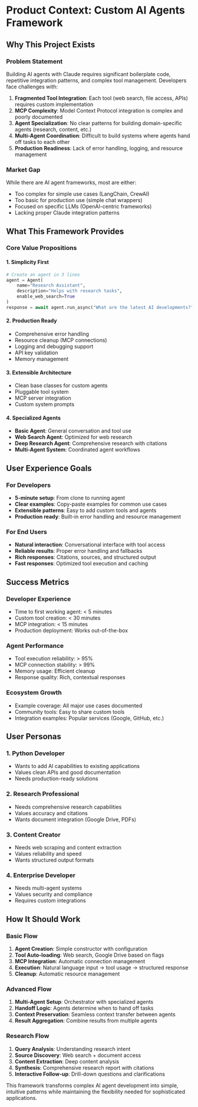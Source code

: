 # Product Context: Custom AI Agents Framework

## Why This Project Exists

### Problem Statement
Building AI agents with Claude requires significant boilerplate code, repetitive integration patterns, and complex tool management. Developers face challenges with:

1. **Fragmented Tool Integration**: Each tool (web search, file access, APIs) requires custom implementation
2. **MCP Complexity**: Model Context Protocol integration is complex and poorly documented
3. **Agent Specialization**: No clear patterns for building domain-specific agents (research, content, etc.)
4. **Multi-Agent Coordination**: Difficult to build systems where agents hand off tasks to each other
5. **Production Readiness**: Lack of error handling, logging, and resource management

### Market Gap
While there are AI agent frameworks, most are either:
- Too complex for simple use cases (LangChain, CrewAI)
- Too basic for production use (simple chat wrappers)
- Focused on specific LLMs (OpenAI-centric frameworks)
- Lacking proper Claude integration patterns

## What This Framework Provides

### Core Value Propositions

#### 1. **Simplicity First**
```python
# Create an agent in 3 lines
agent = Agent(
    name="Research Assistant",
    description="Helps with research tasks",
    enable_web_search=True
)
response = await agent.run_async("What are the latest AI developments?")
```

#### 2. **Production Ready**
- Comprehensive error handling
- Resource cleanup (MCP connections)
- Logging and debugging support
- API key validation
- Memory management

#### 3. **Extensible Architecture**
- Clean base classes for custom agents
- Pluggable tool system
- MCP server integration
- Custom system prompts

#### 4. **Specialized Agents**
- **Basic Agent**: General conversation and tool use
- **Web Search Agent**: Optimized for web research
- **Deep Research Agent**: Comprehensive research with citations
- **Multi-Agent System**: Coordinated agent workflows

## User Experience Goals

### For Developers
- **5-minute setup**: From clone to running agent
- **Clear examples**: Copy-paste examples for common use cases
- **Extensible patterns**: Easy to add custom tools and agents
- **Production ready**: Built-in error handling and resource management

### For End Users
- **Natural interaction**: Conversational interface with tool access
- **Reliable results**: Proper error handling and fallbacks
- **Rich responses**: Citations, sources, and structured output
- **Fast responses**: Optimized tool execution and caching

## Success Metrics

### Developer Experience
- Time to first working agent: < 5 minutes
- Custom tool creation: < 30 minutes
- MCP integration: < 15 minutes
- Production deployment: Works out-of-the-box

### Agent Performance
- Tool execution reliability: > 95%
- MCP connection stability: > 99%
- Memory usage: Efficient cleanup
- Response quality: Rich, contextual responses

### Ecosystem Growth
- Example coverage: All major use cases documented
- Community tools: Easy to share custom tools
- Integration examples: Popular services (Google, GitHub, etc.)

## User Personas

### 1. **Python Developer** 
- Wants to add AI capabilities to existing applications
- Values clean APIs and good documentation
- Needs production-ready solutions

### 2. **Research Professional**
- Needs comprehensive research capabilities
- Values accuracy and citations
- Wants document integration (Google Drive, PDFs)

### 3. **Content Creator**
- Needs web scraping and content extraction
- Values reliability and speed
- Wants structured output formats

### 4. **Enterprise Developer**
- Needs multi-agent systems
- Values security and compliance
- Requires custom integrations

## How It Should Work

### Basic Flow
1. **Agent Creation**: Simple constructor with configuration
2. **Tool Auto-loading**: Web search, Google Drive based on flags
3. **MCP Integration**: Automatic connection management
4. **Execution**: Natural language input → tool usage → structured response
5. **Cleanup**: Automatic resource management

### Advanced Flow
1. **Multi-Agent Setup**: Orchestrator with specialized agents
2. **Handoff Logic**: Agents determine when to hand off tasks
3. **Context Preservation**: Seamless context transfer between agents
4. **Result Aggregation**: Combine results from multiple agents

### Research Flow
1. **Query Analysis**: Understanding research intent
2. **Source Discovery**: Web search + document access
3. **Content Extraction**: Deep content analysis
4. **Synthesis**: Comprehensive research report with citations
5. **Interactive Follow-up**: Drill-down questions and clarifications

This framework transforms complex AI agent development into simple, intuitive patterns while maintaining the flexibility needed for sophisticated applications.
